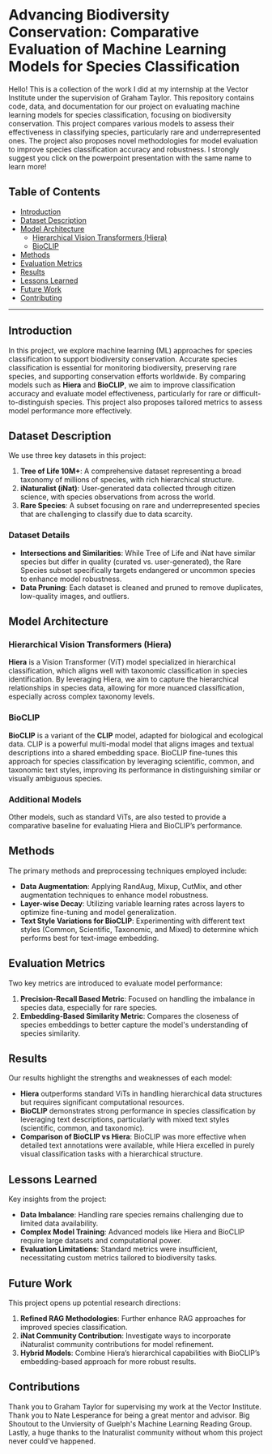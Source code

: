 # Advancing Biodiversity Conservation: Comparative Evaluation of Machine Learning Models for Species Classification

Hello! This is a collection of the work I did at my internship at the Vector Institute under the supervision of Graham Taylor.
This repository contains code, data, and documentation for our project on evaluating machine learning models for species classification, focusing on biodiversity conservation. This project compares various models to assess their effectiveness in classifying species, particularly rare and underrepresented ones. The project also proposes novel methodologies for model evaluation to improve species classification accuracy and robustness.
I strongly suggest you click on the powerpoint presentation with the same name to learn more!

## Table of Contents
- [Introduction](#introduction)
- [Dataset Description](#dataset-description)
- [Model Architecture](#model-architecture)
  - [Hierarchical Vision Transformers (Hiera)](#hierarchical-vision-transformers-hiera)
  - [BioCLIP](#bioclip)
- [Methods](#methods)
- [Evaluation Metrics](#evaluation-metrics)
- [Results](#results)
- [Lessons Learned](#lessons-learned)
- [Future Work](#future-work)
- [Contributing](#contributing)


---

## Introduction
In this project, we explore machine learning (ML) approaches for species classification to support biodiversity conservation. Accurate species classification is essential for monitoring biodiversity, preserving rare species, and supporting conservation efforts worldwide. By comparing models such as **Hiera** and **BioCLIP**, we aim to improve classification accuracy and evaluate model effectiveness, particularly for rare or difficult-to-distinguish species. This project also proposes tailored metrics to assess model performance more effectively.

## Dataset Description
We use three key datasets in this project:
1. **Tree of Life 10M+**: A comprehensive dataset representing a broad taxonomy of millions of species, with rich hierarchical structure.
2. **iNaturalist (iNat)**: User-generated data collected through citizen science, with species observations from across the world.
3. **Rare Species**: A subset focusing on rare and underrepresented species that are challenging to classify due to data scarcity.

### Dataset Details
- **Intersections and Similarities**: While Tree of Life and iNat have similar species but differ in quality (curated vs. user-generated), the Rare Species subset specifically targets endangered or uncommon species to enhance model robustness.
- **Data Pruning**: Each dataset is cleaned and pruned to remove duplicates, low-quality images, and outliers.

## Model Architecture

### Hierarchical Vision Transformers (Hiera)
**Hiera** is a Vision Transformer (ViT) model specialized in hierarchical classification, which aligns well with taxonomic classification in species identification. By leveraging Hiera, we aim to capture the hierarchical relationships in species data, allowing for more nuanced classification, especially across complex taxonomy levels.

### BioCLIP
**BioCLIP** is a variant of the **CLIP** model, adapted for biological and ecological data. CLIP is a powerful multi-modal model that aligns images and textual descriptions into a shared embedding space. BioCLIP fine-tunes this approach for species classification by leveraging scientific, common, and taxonomic text styles, improving its performance in distinguishing similar or visually ambiguous species.

### Additional Models
Other models, such as standard ViTs, are also tested to provide a comparative baseline for evaluating Hiera and BioCLIP’s performance.

## Methods
The primary methods and preprocessing techniques employed include:
- **Data Augmentation**: Applying RandAug, Mixup, CutMix, and other augmentation techniques to enhance model robustness.
- **Layer-wise Decay**: Utilizing variable learning rates across layers to optimize fine-tuning and model generalization.
- **Text Style Variations for BioCLIP**: Experimenting with different text styles (Common, Scientific, Taxonomic, and Mixed) to determine which performs best for text-image embedding.

## Evaluation Metrics
Two key metrics are introduced to evaluate model performance:
1. **Precision-Recall Based Metric**: Focused on handling the imbalance in species data, especially for rare species.
2. **Embedding-Based Similarity Metric**: Compares the closeness of species embeddings to better capture the model's understanding of species similarity.

## Results
Our results highlight the strengths and weaknesses of each model:
- **Hiera** outperforms standard ViTs in handling hierarchical data structures but requires significant computational resources.
- **BioCLIP** demonstrates strong performance in species classification by leveraging text descriptions, particularly with mixed text styles (scientific, common, and taxonomic).
- **Comparison of BioCLIP vs Hiera**: BioCLIP was more effective when detailed text annotations were available, while Hiera excelled in purely visual classification tasks with a hierarchical structure.

## Lessons Learned
Key insights from the project:
- **Data Imbalance**: Handling rare species remains challenging due to limited data availability.
- **Complex Model Training**: Advanced models like Hiera and BioCLIP require large datasets and computational power.
- **Evaluation Limitations**: Standard metrics were insufficient, necessitating custom metrics tailored to biodiversity tasks.

## Future Work
This project opens up potential research directions:
1. **Refined RAG Methodologies**: Further enhance RAG approaches for improved species classification.
2. **iNat Community Contribution**: Investigate ways to incorporate iNaturalist community contributions for model refinement.
3. **Hybrid Models**: Combine Hiera’s hierarchical capabilities with BioCLIP’s embedding-based approach for more robust results.

## Contributions
Thank you to Graham Taylor for supervising my work at the Vector Institute. Thank you to Nate Lesperance for being a great mentor and advisor. Big Shoutout to the Unviersity of Guelph's Machine Learning Reading Group. Lastly, a huge thanks to the Inaturalist community without whom this project never could've happened.
